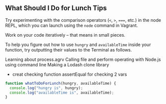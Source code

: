 ## What Should I Do for Lunch Tips

Try experimenting with the comparison operators (`<`, `>`, `===`, etc.) in the node REPL, which you can launch using the `node` command in Vagrant.

Work on your code iteratively – that means in small pieces. 

To help you figure out how to use `hungry` and `availableTime` inside your function, try outputting their values to the Terminal as follows.

Learning about process.agrv
Calling file and perform operating with Node.js using command line
Making a Lodash clone library
* creat checking function assertEqual for checking 2 vars



```javascript
function whatToDoForLunch(hungry, availableTime) {
  console.log("hungry is", hungry);
  console.log("availableTime is", availableTime);
}
```
